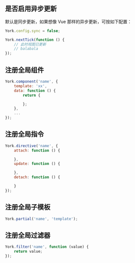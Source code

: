 ## 是否启用异步更新

默认是同步更新，如果想像 Vue 那样的异步更新，可按如下配置：

```javascript
York.config.sync = false;
```

```javascript
York.nextTick(function () {
    // 此时视图已更新
    // balabala
});
```

## 注册全局组件

```javascript
York.component('name', {
    template: 'xx',
    data: function () {
        return {

        };
    },
    ...
});
```

## 注册全局指令

```javascript
York.directive('name', {
    attach: function () {

    },
    update: function () {

    },
    detach: function () {

    }
});
```

## 注册全局子模板

```javascript
York.partial('name', 'template');
```

## 注册全局过滤器

```javascript
York.filter('name', function (value) {
    return value;
});
```
